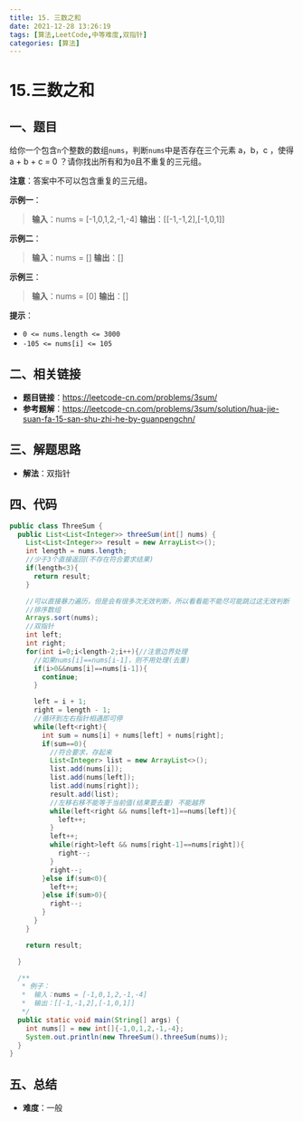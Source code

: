 ```yaml
---
title: 15. 三数之和
date: 2021-12-28 13:26:19
tags: [算法,LeetCode,中等难度,双指针]
categories: [算法]
---
```


# 15.三数之和
## 一、题目
给你一个包含`n`个整数的数组`nums`，判断`nums`中是否存在三个元素 a，b，c ，使得a + b + c = 0 ？请你找出所有和为`0`且不重复的三元组。

**注意**：答案中不可以包含重复的三元组。

**示例一**：
>**输入**：nums = [-1,0,1,2,-1,-4]
>**输出**：[[-1,-1,2],[-1,0,1]]

**示例二**：
>**输入**：nums = []
>**输出**：[]

**示例三**：
>**输入**：nums = [0]
>**输出**：[]

**提示**：
* `0 <= nums.length <= 3000`
* `-105 <= nums[i] <= 105`

## 二、相关链接
* **题目链接**：https://leetcode-cn.com/problems/3sum/
* **参考题解**：https://leetcode-cn.com/problems/3sum/solution/hua-jie-suan-fa-15-san-shu-zhi-he-by-guanpengchn/

## 三、解题思路
* **解法**：双指针

## 四、代码
```java
public class ThreeSum {
  public List<List<Integer>> threeSum(int[] nums) {
    List<List<Integer>> result = new ArrayList<>();
    int length = nums.length;
    //少于3个直接返回(不存在符合要求结果)
    if(length<3){
      return result;
    }

    //可以直接暴力遍历，但是会有很多次无效判断，所以看看能不能尽可能跳过这无效判断
    //排序数组
    Arrays.sort(nums);
    //双指针
    int left;
    int right;
    for(int i=0;i<length-2;i++){//注意边界处理
      //如果nums[i]==nums[i-1]，则不用处理(去重)
      if(i>0&&nums[i]==nums[i-1]){
        continue;
      }

      left = i + 1;
      right = length - 1;
      //循环到左右指针相遇即可停
      while(left<right){
        int sum = nums[i] + nums[left] + nums[right];
        if(sum==0){
          //符合要求，存起来
          List<Integer> list = new ArrayList<>();
          list.add(nums[i]);
          list.add(nums[left]);
          list.add(nums[right]);
          result.add(list);
          //左移右移不能等于当前值(结果要去重) 不能越界
          while(left<right && nums[left+1]==nums[left]){
            left++;
          }
          left++;
          while(right>left && nums[right-1]==nums[right]){
            right--;
          }
          right--;
        }else if(sum<0){
          left++;
        }else if(sum>0){
          right--;
        }
      }
    }

    return result;

  }

  /**
   * 例子：
   *  输入：nums = [-1,0,1,2,-1,-4]
   *  输出：[[-1,-1,2],[-1,0,1]]
   */
  public static void main(String[] args) {
    int nums[] = new int[]{-1,0,1,2,-1,-4};
    System.out.println(new ThreeSum().threeSum(nums));
  }
}
```

## 五、总结
* **难度**：一般
